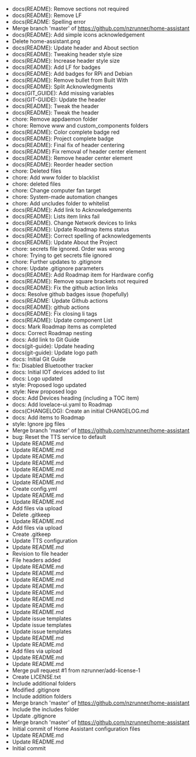 - docs(README): Remove sections not required
- docs(README): Remove LF
- docs(README: Spelling error
- Merge branch 'master' of https://github.com/nzrunner/home-assistant
- docs(README): Add simple icons acknowledgement
- Delete home-assistant.png
- docs(README): Update header and About section
- docs(README): Tweaking header style size
- docs(README): Increase header style size
- docs(README): Add LF for badges
- docs(README): Add badges for RPi and Debian
- docs(README): Remove bullet from Built With
- docs(README): Split Acknowledgments
- docs(GIT_GUIDE): Add missing variables
- docs(GIT-GUIDE): Update the header
- docs(README): Tweak the header
- docs(README): Tweak the header
- chore: Remove appdaemon folder
- chore: Remove www and custom_components folders
- docs(README): Color complete badge red
- docs(README): Project complete badge
- docs(README): Final fix of header centering
- docs(README) Fix removal of header center element
- docs(README): Remove header center element
- docs(README): Reorder header section
- chore: Deleted files
- chore: Add www folder to blacklist
- chore: deleted files
- chore: Change computer fan target
- chore: System-made automation changes
- chore: Add uncludes folder to whitelist
- docs(README): Add link to Acknowledgements
- docs(README): Lists item links fail
- docs(README). Change Network devices to links
- docs(README): Update Roadmap items status
- docs(README): Correct spelling of acknowledgements
- docs(README): Update About the Project
- chore: secrets file ignored. Order was wrong
- chore: Trying to get secrets file ignored
- chore: Further updates to .gitignore
- chore: Update .gitignore parameters
- docs(README): Add Roadmap item for Hardware config
- docs(README): Remove square brackets not required
- docs(README): Fix the github action links
- docs: Resolve github badges issue (hopefully)
- docs(README: Update Github actions
- docs(README): github actions
- docs(README): Fix closing li tags
- docs(README): Update component List
- docs: Mark Roadmap items as completed
- docs: Correct Roadmap nesting
- docs: Add link to Git Guide
- docs(git-guide): Update heading
- docs(git-guide): Update logo path
- docs: Initial Git Guide
- fix: Disabled Bluetoother tracker
- docs: Initial IOT devices added to list
- docs: Logo updated
- style: Proposed logo updated
- style: New proposed logo
- docs: Add Devices heading (including a TOC item)
- docs: Add lovelace-ui.yaml to Roadmap
- docs(CHANGELOG): Create an initial CHANGELOG.md
- docs: Add items to Roadmap
- style: Ignore jpg files
- Merge branch 'master' of https://github.com/nzrunner/home-assistant
- bug: Reset the TTS service to default
- Update README.md
- Update README.md
- Update README.md
- Update README.md
- Update README.md
- Update README.md
- Update README.md
- Create config.yml
- Update README.md
- Update README.md
- Add files via upload
- Delete .gitkeep
- Update README.md
- Add files via upload
- Create .gitkeep
- Update TTS configuration
- Update README.md
- Revision to file header
- File headers added
- Update README.md
- Update README.md
- Update README.md
- Update README.md
- Update README.md
- Update README.md
- Update README.md
- Update README.md
- Update issue templates
- Update issue templates
- Update issue templates
- Update README.md
- Update README.md
- Add files via upload
- Update README.md
- Update README.md
- Merge pull request #1 from nzrunner/add-license-1
- Create LICENSE.txt
- Include additional folders
- Modified .gitignore
- Include addition folders
- Merge branch 'master' of https://github.com/nzrunner/home-assistant
- Include the includes folder
- Update .gitignore
- Merge branch 'master' of https://github.com/nzrunner/home-assistant
- Initial commit of Home Assistant configuration files
- Update README.md
- Update README.md
- Initial commit
